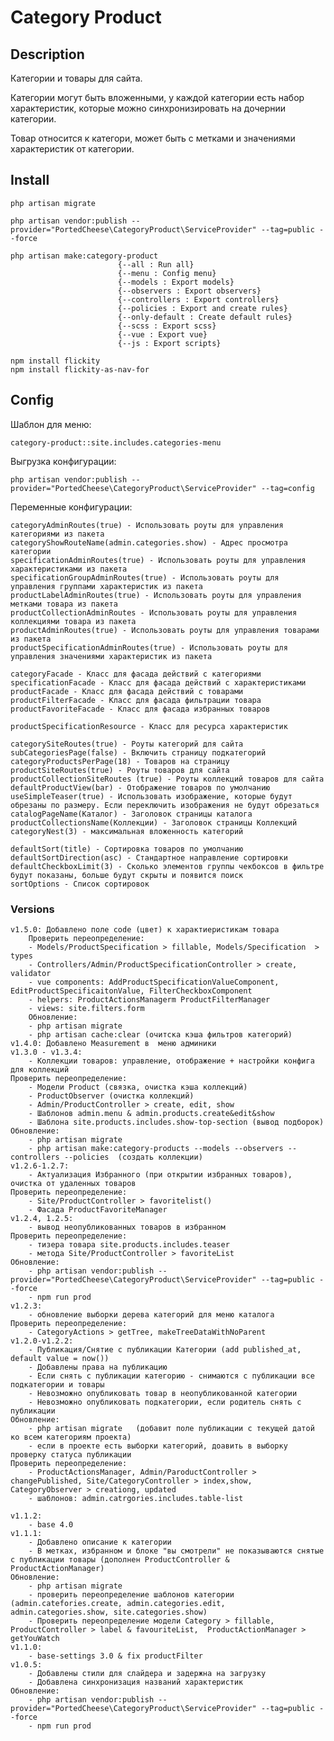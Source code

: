 # Category Product

## Description

Категории и товары для сайта.

Категории могут быть вложенными, у каждой категории есть набор характеристик, которые можно синхронизировать на дочернии категории.

Товар относится к категори, может быть с метками и значениями характеристик от категории.

## Install
    php artisan migrate

    php artisan vendor:publish --provider="PortedCheese\CategoryProduct\ServiceProvider" --tag=public --force

    php artisan make:category-product
                            {--all : Run all}
                            {--menu : Config menu}
                            {--models : Export models}
                            {--observers : Export observers}
                            {--controllers : Export controllers}
                            {--policies : Export and create rules}
                            {--only-default : Create default rules}
                            {--scss : Export scss}
                            {--vue : Export vue}
                            {--js : Export scripts}
                            
    npm install flickity
    npm install flickity-as-nav-for
                            
## Config

Шаблон для меню:
    
    category-product::site.includes.categories-menu

Выгрузка конфигурации:
    
    php artisan vendor:publish --provider="PortedCheese\CategoryProduct\ServiceProvider" --tag=config

Переменные конфигурации:

    categoryAdminRoutes(true) - Использовать роуты для управления категориями из пакета
    categoryShowRouteName(admin.categories.show) - Адрес просмотра категории
    specificationAdminRoutes(true) - Использовать роуты для управления характеристиками из пакета
    specificationGroupAdminRoutes(true) - Использовать роуты для управления группами характеристик из пакета
    productLabelAdminRoutes(true) - Использовать роуты для управления метками товара из пакета
    productCollectionAdminRoutes - Использовать роуты для управления коллекциями товара из пакета
    productAdminRoutes(true) - Использовать роуты для управления товарами из пакета
    productSpecificationAdminRoutes(true) - Использовать роуты для управления значениями характеристик из пакета
    
    categoryFacade - Класс для фасада действий с категориями
    specificationFacade - Класс для фасада действий с характеристиками
    productFacade - Класс для фасада действий с товарами
    productFilterFacade - Класс для фасада фильтрации товара
    productFavoriteFacade - Класс для фасада избранных товаров
    
    productSpecificationResource - Класс для ресурса характеристик
    
    categorySiteRoutes(true) - Роуты категорий для сайта
    subCategoriesPage(false) - Включить страницу подкатегорий
    categoryProductsPerPage(18) - Товаров на страницу
    productSiteRoutes(true) - Роуты товаров для сайта
    productCollectionSiteRoutes (true) - Роуты коллекций товаров для сайта
    defaultProductView(bar) - Отображение товаров по умолчанию
    useSimpleTeaser(true) - Использовать изображение, которые будут обрезаны по размеру. Если переключить изображения не будут обрезаться
    catalogPageName(Каталог) - Заголовок страницы каталога
    productCollectionsName(Коллекции) - Заголовок страницы Коллекций
    categoryNest(3) - максимальная вложенность категорий
    
    defaultSort(title) - Сортировка товаров по умолчанию
    defaultSortDirection(asc) - Стандартное направление сортировки
    defaultCheckboxLimit(3) - Сколько элементов группы чекбоксов в фильтре будут показаны, больше будут скрыты и появится поиск
    sortOptions - Список сортировок
    
### Versions
    v1.5.0: Добавлено поле code (цвет) к характиеристикам товара
        Проверить переопределение:
        - Models/ProductSpecification > fillable, Models/Specification  > types
        - Controllers/Admin/ProductSpecificationController > create, validator
        - vue components: AddProductSpecificationValueComponent, EditProductSpecificaitonValue, FilterCheckboxComponent
        - helpers: ProductActionsManagerm ProductFilterManager
        - views: site.filters.form
        Обновление:
        - php artisan migrate
        - php artisan cache:clear (очитска кэша фильтров категорий)
    v1.4.0: Добавлено Measurement в  меню админики
    v1.3.0 - v1.3.4:
        - Коллекции товаров: управление, отображение + настройки конфига для коллекций
    Проверить переопределение:
        - Модели Product (связка, очистка кэша коллекций)
        - ProductObserver (очистка коллекций)
        - Admin/ProductController > create, edit, show
        - Шаблонов admin.menu & admin.products.create&edit&show
        - Шаблона site.products.includes.show-top-section (вывод подборок)
    Обновление:
        - php artisan migrate
        - php artisan make:category-products --models --observers --controllers --policies  (создать коллекции)
    v1.2.6-1.2.7:
        - Актуализация Избранного (при открытии избранных товаров), очистка от удаленных товаров
    Проверить переопределение:
        - Site/ProductController > favoritelist()
        - Фасада ProductFavoriteManager
    v1.2.4, 1.2.5:
        - вывод неопубликованных товаров в избранном 
    Проверить переопределение:
        - тизера товара site.products.includes.teaser
        - метода Site/ProductController > favoriteList
    Обновление:
        - php artisan vendor:publish --provider="PortedCheese\CategoryProduct\ServiceProvider" --tag=public --force
        - npm run prod
    v1.2.3:
        - обновление выборки дерева категорий для меню каталога
    Проверить переопределение:
        - CategoryActions > getTree, makeTreeDataWithNoParent 
    v1.2.0-v1.2.2:
        - Публикация/Снятие с публикации Категории (add published_at, default value = now())
        - Добавлены права на публикацию
        - Если снять с публикации категорию - снимаются с публикации все подкатегории и товары
        - Невозможно опубликовать товар в неопубликованной категории
        - Невозможно опубликовать подкатегории, если родитель снять с публикации
    Обновление:
        - php artisan migrate   (добавит поле публикации с текущей датой ко всем категориям проекта)
        - если в проекте есть выборки категорий, доавить в выборку проверку статуса публикации
    Проверить переопределение:
        - ProductActionsManager, Admin/ParoductController > changePublished, Site/CategoryController > index,show, CategoryObserver > creationg, updated
        - шаблонов: admin.catrgories.includes.table-list

    v1.1.2: 
        - base 4.0
    v1.1.1:
        - Добавлено описание к категории
        - В метках, избранном и блоке "вы смотрели" не показываются снятые с публикации товары (дополнен ProductController & ProductActionManager)
    Обновление:
        - php artisan migrate
        - проверить переопределение шаблонов категории (admin.catefories.create, admin.categories.edit, admin.categories.show, site.categories.show) 
        - Проверить переопределение модели Category > fillable, ProductController > label & favouriteList,  ProductActionManager > getYouWatch
    v1.1.0:
        - base-settings 3.0 & fix productFilter
    v1.0.5:
        - Добавлены стили для слайдера и задержна на загрузку
        - Добавлена синхронизация названий характеристик
    Обновление:
        - php artisan vendor:publish --provider="PortedCheese\CategoryProduct\ServiceProvider" --tag=public --force
        - npm run prod